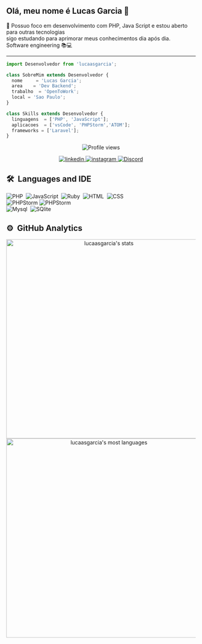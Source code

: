 <h2>Olá, meu nome é Lucas Garcia 🎋</h2>

💬 Possuo foco em desenvolvimento com PHP, Java Script e estou aberto para outras tecnologias<br>
sigo estudando para aprimorar meus conhecimentos dia após dia.
<br>Software engineering 📚💻
***
```js
import Desenvolvedor from 'lucaasgarcia';

class SobreMim extends Desenvolvedor {
  nome     = 'Lucas Garcia';
  area    = 'Dev Backend';
  trabalho  = 'OpenToWork';
  local = 'Sao Paulo';
}

class Skills extends Desenvolvedor {
  linguagens  = ['PHP', 'JavaScript'];
  aplicacoes  = ['vsCode', 'PHPStorm','ATOM'];
  frameworks = ['Laravel'];
}
```
<p align="center"> <img src="https://komarev.com/ghpvc/?username=lucaasgarcia&color=red" alt="Profile views" /> </p>

<p align="center">
<a href="https://linkedin.com/in/lucaasgarcia" target="_blank">
  <img src="https://img.shields.io/badge/-lucaasgarcia-05122A?style=flat&logo=linkedin" alt="linkedin"/>
</a>
<a href="https://instagram.com/lucaasgarcia" target="_blank">
 <img src="https://img.shields.io/badge/-lucaasgarcia-05122A?style=flat&logo=instagram" alt="instagram"/>
</a>
<a href="**" target="_blank">
 <img src="https://img.shields.io/badge/-LucasGarcia%231623-05122A?style=flat&logo=discord" alt="Discord"/>
</a>
</p>


## 🛠 &nbsp;Languages and IDE
<p align="center">

![PHP](https://img.shields.io/badge/-PHP-05122A?style=flat&logo=PHP)&nbsp;
![JavaScript](https://img.shields.io/badge/-JavaScript-05122A?style=flat&logo=javascript)&nbsp;
![Ruby](https://img.shields.io/badge/Ruby-CC342D?style=flate&logo=ruby&logoColor=white)&nbsp;
![HTML](https://img.shields.io/badge/-HTML-05122A?style=flat&logo=HTML5)&nbsp;
![CSS](https://img.shields.io/badge/-CSS-05122A?style=flat&logo=CSS3&logoColor=1572B6)&nbsp;
<br>
![PHPStorm](http://img.shields.io/badge/-PHPStorm-181717?style=flat&logo=phpstorm&logoColor=white)
![PHPStorm](https://img.shields.io/badge/Visual_Studio_Code-0078D4?style=flat&logo=visual%20studio%20code&logoColor=white)&nbsp;
<br>
![Mysql](https://img.shields.io/badge/MySQL-005C84?style=flat&logo=mysql&logoColor=white)&nbsp;
![SQlite](https://img.shields.io/badge/SQLite-07405E?style=flat&logo=sqlite&logoColor=white)&nbsp;

</p>

## ⚙️ &nbsp;GitHub Analytics

<p align="center">
<img width="530em" src="https://github-readme-stats.vercel.app/api?username=lucaasgarcia&show_icons=true&theme=vision-friendly-dark" alt="lucaasgarcia's stats"/>
<img width="530em" src="https://github-readme-stats.vercel.app/api/top-langs/?username=lucaasgarcia&layout=compact&theme=vision-friendly-dark" alt="lucaasgarcia's most languages"/>
</p>

<br>
